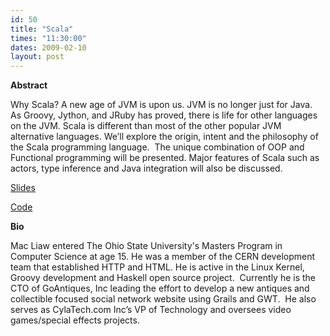 ```yaml
---
id: 50
title: "Scala"
times: "11:30:00"
dates: 2009-02-10
layout: post
---
```

 **Abstract**

Why Scala? A new age of JVM is upon us. JVM is no longer just for Java. As Groovy, Jython, and JRuby has proved, there is life for other languages on the JVM. Scala is different than most of the other popular JVM alternative languages. We’ll explore the origin, intent and the philosophy of the Scala programming language.&nbsp; The unique combination of OOP and Functional programming will be presented. Major features of Scala such as actors, type inference and Java integration will also be discussed.

[Slides](http://tinyurl.com/dbrxzy)

[Code](http://m.3wa.com/?p=304)

**Bio**

Mac Liaw entered The Ohio State University's Masters Program in Computer Science at age 15. He was a member of the CERN development team that established HTTP and HTML. He is active in the Linux Kernel, Groovy development and Haskell open source project.&nbsp; Currently he is the CTO of GoAntiques, Inc leading the effort to develop a new antiques and collectible focused social network website using Grails and GWT.&nbsp; He also serves as CylaTech.com Inc’s VP of Technology and oversees video games/special effects projects.

